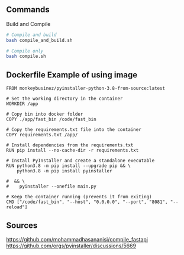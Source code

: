 ## Commands

Build and Compile
```bash
# Compile and build
bash compile_and_build.sh

# Compile only
bash compile.sh
```

## Dockerfile Example of using image

```
FROM monkeybusinez/pyinstaller-python-3.8-from-source:latest

# Set the working directory in the container
WORKDIR /app

# Copy bin into docker folder
COPY ./app/fast_bin /code/fast_bin

# Copy the requirements.txt file into the container
COPY requirements.txt /app/

# Install dependencies from the requirements.txt
RUN pip install --no-cache-dir -r requirements.txt

# Install PyInstaller and create a standalone executable
RUN python3.8 -m pip install --upgrade pip && \
    python3.8 -m pip install pyinstaller

#  && \
#    pyinstaller --onefile main.py

# Keep the container running (prevents it from exiting)
CMD ["/code/fast_bin", "--host", "0.0.0.0", "--port", "8081", "--reload"]
```

## Sources
https://github.com/mohammadhasananisi/compile_fastapi
https://github.com/orgs/pyinstaller/discussions/5669
